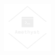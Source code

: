 <div align="center">
  <a href="https://github.com/RuskLabo/Amethyst">
    <img alt="Logo" src="https://github.com/RuskLabo/Amethyst/blob/main/img/logo_transparent.png?raw=true" width="150" height="150">
  </a>
</div>
